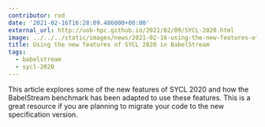 ```yaml
---
contributor: rod
date: '2021-02-16T16:28:09.486000+00:00'
external_url: http://uob-hpc.github.io/2021/02/09/SYCL-2020.html
image: ../../../static/images/news/2021-02-16-using-the-new-features-of-sycl-2020-in-babelstream.webp
title: Using the new features of SYCL 2020 in BabelStream
tags:
  - babelstream
  - sycl-2020
---
```


This article explores some of the new features of SYCL 2020 and how the BabelStream benchmark has been adapted to use
these features. This is a great resource if you are planning to migrate your code to the new specification version.  
